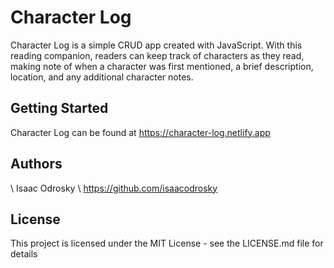 # Character Log
Character Log is a simple CRUD app created with JavaScript. With this reading companion, readers can keep track of characters as they read, making note of when a character was first mentioned, a brief description, location, and any additional character notes. 

## Getting Started

Character Log can be found at https://character-log.netlify.app

## Authors

\\ Isaac Odrosky
\\ https://github.com/isaacodrosky

## License

This project is licensed under the MIT License - see the LICENSE.md file for details
